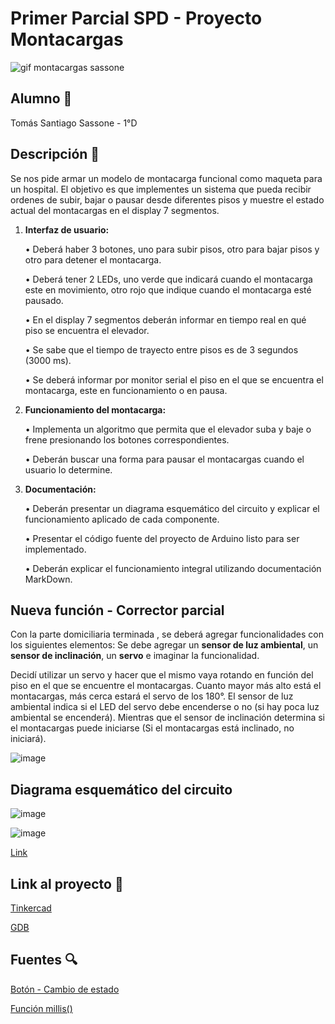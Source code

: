 # Primer Parcial SPD - Proyecto Montacargas
![gif montacargas sassone](https://github.com/TomasSassone/PrimerParcialSPD/assets/72427373/300eada1-371c-4c1f-b309-ca8957d6814b)

## Alumno 👦
Tomás Santiago Sassone - 1°D

## Descripción 📓
Se nos pide armar un modelo de montacarga funcional como maqueta para un hospital.
El objetivo es que implementes un sistema que pueda recibir ordenes de subir, bajar o pausar desde
diferentes pisos y muestre el estado actual del montacargas en el display 7 segmentos.

1. **Interfaz de usuario:**

    • Deberá haber 3 botones, uno para subir pisos, otro para bajar pisos y otro para
    detener el montacarga.

    • Deberá tener 2 LEDs, uno verde que indicará cuando el montacarga este en
    movimiento, otro rojo que indique cuando el montacarga esté pausado.
    
    • En el display 7 segmentos deberán informar en tiempo real en qué piso se
    encuentra el elevador.

    • Se sabe que el tiempo de trayecto entre pisos es de 3 segundos (3000 ms).
    
    • Se deberá informar por monitor serial el piso en el que se encuentra el
    montacarga, este en funcionamiento o en pausa.
    
    
2. **Funcionamiento del montacarga:**

    • Implementa un algoritmo que permita que el elevador suba y baje o frene
    presionando los botones correspondientes.

    • Deberán buscar una forma para pausar el montacargas cuando el usuario lo
    determine.
  
  
3. **Documentación:**

    • Deberán presentar un diagrama esquemático del circuito y explicar el
    funcionamiento aplicado de cada componente.
    
    • Presentar el código fuente del proyecto de Arduino listo para ser
    implementado.
    
    • Deberán explicar el funcionamiento integral utilizando documentación
    MarkDown.
    

## Nueva función - Corrector parcial
Con la parte domiciliaria terminada , se deberá agregar funcionalidades con
los siguientes elementos:
Se debe agregar un **sensor de luz ambiental**, un **sensor de inclinación**, un **servo** e imaginar la funcionalidad.

Decidí utilizar un servo y hacer que el mismo vaya rotando en función del piso en
el que se encuentre el montacargas. Cuanto mayor más alto está el montacargas,
más cerca estará el servo de los 180°. El sensor de luz ambiental indica si el LED del
servo debe encenderse o no (si hay poca luz ambiental se encenderá). Mientras que el sensor
de inclinación determina si el montacargas puede iniciarse (Si el montacargas está inclinado,
no iniciará).

![image](https://github.com/TomasSassone/PrimerParcialSPD/assets/72427373/118e0bba-ebba-4480-8f56-ddaf2cf310cf)



## Diagrama esquemático del circuito

![image](https://github.com/TomasSassone/PrimerParcialSPD/assets/72427373/1c690ede-01c7-4058-aac3-9518ad764c2e)

![image](https://github.com/TomasSassone/PrimerParcialSPD/assets/72427373/31147010-832b-4916-a159-34d1d38a8a35)


[Link](https://github.com/TomasSassone/PrimerParcialSPD/files/11531508/Parcial.Practico.Domiciliario.-.Sassone.-.1D.1.pdf)



## Link al proyecto 🤖
[Tinkercad](https://www.tinkercad.com/things/l5eIEKKi1Ie-parcial-practico-domiciliario-sassone-1d/editel?sharecode=_uouFBoCo6iM1ceLNo71j3dTxgfvuHUST7mYmXrhIZw)

[GDB](https://onlinegdb.com/4apqXeOWq)

## Fuentes 🔍
[Botón - Cambio de estado](https://www.tinkercad.com/things/kAFApLyezbt)

[Función millis()](https://robots-argentina.com.ar/didactica/arduino-usando-la-funcion-millis-en-lugar-de-delay/)
